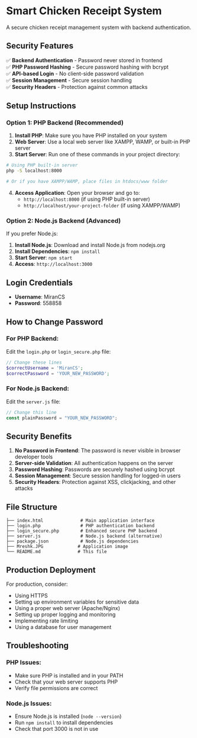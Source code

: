 # Smart Chicken Receipt System

A secure chicken receipt management system with backend authentication.

## Security Features

✅ **Backend Authentication** - Password never stored in frontend  
✅ **PHP Password Hashing** - Secure password hashing with bcrypt  
✅ **API-based Login** - No client-side password validation  
✅ **Session Management** - Secure session handling  
✅ **Security Headers** - Protection against common attacks  

## Setup Instructions

### Option 1: PHP Backend (Recommended)

1. **Install PHP**: Make sure you have PHP installed on your system
2. **Web Server**: Use a local web server like XAMPP, WAMP, or built-in PHP server
3. **Start Server**: Run one of these commands in your project directory:

```bash
# Using PHP built-in server
php -S localhost:8000

# Or if you have XAMPP/WAMP, place files in htdocs/www folder
```

4. **Access Application**: Open your browser and go to:
   - `http://localhost:8000` (if using PHP built-in server)
   - `http://localhost/your-project-folder` (if using XAMPP/WAMP)

### Option 2: Node.js Backend (Advanced)

If you prefer Node.js:

1. **Install Node.js**: Download and install Node.js from nodejs.org
2. **Install Dependencies**: `npm install`
3. **Start Server**: `npm start`
4. **Access**: `http://localhost:3000`

## Login Credentials

- **Username**: MiranCS
- **Password**: 558858

## How to Change Password

### For PHP Backend:
Edit the `login.php` or `login_secure.php` file:

```php
// Change these lines
$correctUsername = 'MiranCS';
$correctPassword = 'YOUR_NEW_PASSWORD';
```

### For Node.js Backend:
Edit the `server.js` file:

```javascript
// Change this line
const plainPassword = "YOUR_NEW_PASSWORD";
```

## Security Benefits

1. **No Password in Frontend**: The password is never visible in browser developer tools
2. **Server-side Validation**: All authentication happens on the server
3. **Password Hashing**: Passwords are securely hashed using bcrypt
4. **Session Management**: Secure session handling for logged-in users
5. **Security Headers**: Protection against XSS, clickjacking, and other attacks

## File Structure

```
├── index.html              # Main application interface
├── login.php               # PHP authentication backend
├── login_secure.php        # Enhanced secure PHP backend
├── server.js               # Node.js backend (alternative)
├── package.json            # Node.js dependencies
├── Mreshk.JPG             # Application image
└── README.md              # This file
```

## Production Deployment

For production, consider:
- Using HTTPS
- Setting up environment variables for sensitive data
- Using a proper web server (Apache/Nginx)
- Setting up proper logging and monitoring
- Implementing rate limiting
- Using a database for user management

## Troubleshooting

### PHP Issues:
- Make sure PHP is installed and in your PATH
- Check that your web server supports PHP
- Verify file permissions are correct

### Node.js Issues:
- Ensure Node.js is installed (`node --version`)
- Run `npm install` to install dependencies
- Check that port 3000 is not in use 